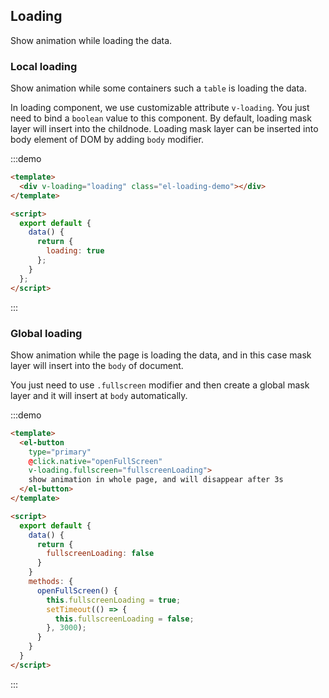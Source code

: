 <style>
  .el-loading-demo {
    border: solid 1px #999;
    border-radius: 4px;
    height: 100px;
  }
</style>

<script>
  export default {
    data() {
      return {
        loading: true,
        loading2: false,
        fullscreenLoading: false
      }
    },

    methods: {
      openFullScreen() {
        this.fullscreenLoading = true;
        setTimeout(() => {
          this.fullscreenLoading = false;
        }, 3000);
      }
    }
  }
</script>

## Loading

Show animation while loading the data.

### Local loading

Show animation while some containers such a `table` is loading the data.

In loading component, we use customizable attribute `v-loading`. You just need to bind a `boolean` value to this component. By default, loading mask layer will insert into the childnode. Loading mask layer can be inserted into body element of DOM by adding `body` modifier.

:::demo

```html
<template>
  <div v-loading="loading" class="el-loading-demo"></div>
</template>

<script>
  export default {
    data() {
      return {
        loading: true
      };
    }
  };
</script>
```
:::

### Global loading

Show animation while the page is loading the data, and in this case mask layer will insert into the `body` of document.  

You just need to use `.fullscreen` modifier and then create a global mask layer and it will insert at `body` automatically.

:::demo

```html
<template>
  <el-button
    type="primary"
    @click.native="openFullScreen"
    v-loading.fullscreen="fullscreenLoading">
    show animation in whole page, and will disappear after 3s
  </el-button>
</template>

<script>
  export default {
    data() {
      return {
        fullscreenLoading: false
      }
    }
    methods: {
      openFullScreen() {
        this.fullscreenLoading = true;
        setTimeout(() => {
          this.fullscreenLoading = false;
        }, 3000);
      }
    }
  }
</script>
```
:::

